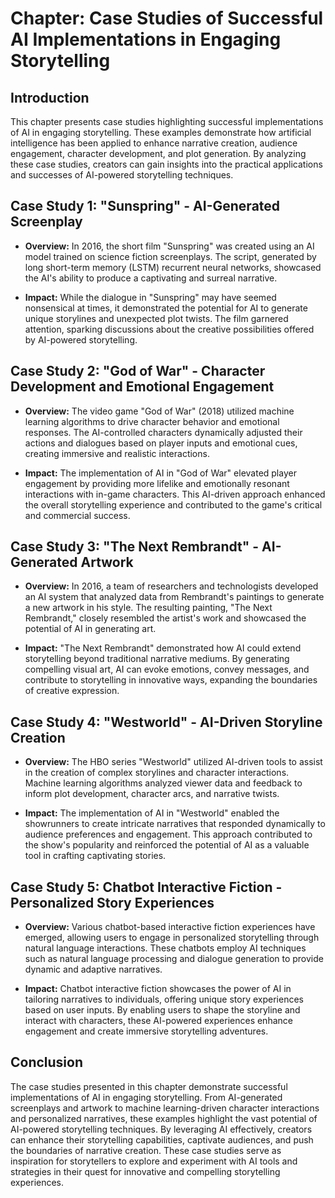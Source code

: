 Chapter: Case Studies of Successful AI Implementations in Engaging Storytelling
===============================================================================

Introduction
------------

This chapter presents case studies highlighting successful implementations of AI in engaging storytelling. These examples demonstrate how artificial intelligence has been applied to enhance narrative creation, audience engagement, character development, and plot generation. By analyzing these case studies, creators can gain insights into the practical applications and successes of AI-powered storytelling techniques.

Case Study 1: "Sunspring" - AI-Generated Screenplay
---------------------------------------------------

* **Overview:** In 2016, the short film "Sunspring" was created using an AI model trained on science fiction screenplays. The script, generated by long short-term memory (LSTM) recurrent neural networks, showcased the AI's ability to produce a captivating and surreal narrative.

* **Impact:** While the dialogue in "Sunspring" may have seemed nonsensical at times, it demonstrated the potential for AI to generate unique storylines and unexpected plot twists. The film garnered attention, sparking discussions about the creative possibilities offered by AI-powered storytelling.

Case Study 2: "God of War" - Character Development and Emotional Engagement
---------------------------------------------------------------------------

* **Overview:** The video game "God of War" (2018) utilized machine learning algorithms to drive character behavior and emotional responses. The AI-controlled characters dynamically adjusted their actions and dialogues based on player inputs and emotional cues, creating immersive and realistic interactions.

* **Impact:** The implementation of AI in "God of War" elevated player engagement by providing more lifelike and emotionally resonant interactions with in-game characters. This AI-driven approach enhanced the overall storytelling experience and contributed to the game's critical and commercial success.

Case Study 3: "The Next Rembrandt" - AI-Generated Artwork
---------------------------------------------------------

* **Overview:** In 2016, a team of researchers and technologists developed an AI system that analyzed data from Rembrandt's paintings to generate a new artwork in his style. The resulting painting, "The Next Rembrandt," closely resembled the artist's work and showcased the potential of AI in generating art.

* **Impact:** "The Next Rembrandt" demonstrated how AI could extend storytelling beyond traditional narrative mediums. By generating compelling visual art, AI can evoke emotions, convey messages, and contribute to storytelling in innovative ways, expanding the boundaries of creative expression.

Case Study 4: "Westworld" - AI-Driven Storyline Creation
--------------------------------------------------------

* **Overview:** The HBO series "Westworld" utilized AI-driven tools to assist in the creation of complex storylines and character interactions. Machine learning algorithms analyzed viewer data and feedback to inform plot development, character arcs, and narrative twists.

* **Impact:** The implementation of AI in "Westworld" enabled the showrunners to create intricate narratives that responded dynamically to audience preferences and engagement. This approach contributed to the show's popularity and reinforced the potential of AI as a valuable tool in crafting captivating stories.

Case Study 5: Chatbot Interactive Fiction - Personalized Story Experiences
--------------------------------------------------------------------------

* **Overview:** Various chatbot-based interactive fiction experiences have emerged, allowing users to engage in personalized storytelling through natural language interactions. These chatbots employ AI techniques such as natural language processing and dialogue generation to provide dynamic and adaptive narratives.

* **Impact:** Chatbot interactive fiction showcases the power of AI in tailoring narratives to individuals, offering unique story experiences based on user inputs. By enabling users to shape the storyline and interact with characters, these AI-powered experiences enhance engagement and create immersive storytelling adventures.

Conclusion
----------

The case studies presented in this chapter demonstrate successful implementations of AI in engaging storytelling. From AI-generated screenplays and artwork to machine learning-driven character interactions and personalized narratives, these examples highlight the vast potential of AI-powered storytelling techniques. By leveraging AI effectively, creators can enhance their storytelling capabilities, captivate audiences, and push the boundaries of narrative creation. These case studies serve as inspiration for storytellers to explore and experiment with AI tools and strategies in their quest for innovative and compelling storytelling experiences.
